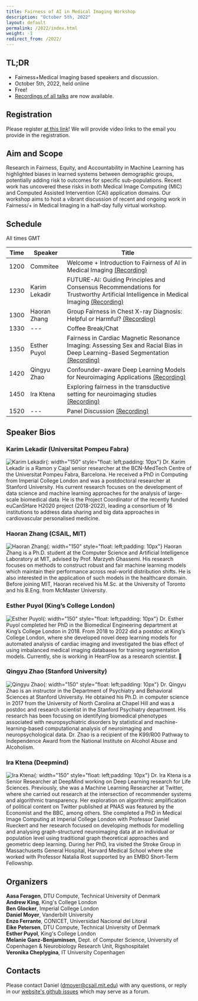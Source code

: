 ```yaml
---
title: Fairness of AI in Medical Imaging Workshop
description: "October 5th, 2022"
layout: default
permalink: /2022/index.html
weight: -1
redirect_from: /2022/
---
```


## TL;DR

 - Fairness+Medical Imaging based speakers and discussion.  
 - October 5th, 2022, held online
 - Free! 
 - [Recordings of all talks](https://www.youtube.com/playlist?list=PLgwux8eqIFKdWYJTgeoCU4vZ0s6GZtc6e) are now available.

## Registration

Please register [at this link](https://forms.gle/sA1vzcLbn6zqnSMMA)! We will
provide video links to the email you provide in the registration.

## Aim and Scope

Research in Fairness, Equity, and Accountability in Machine Learning has highlighted biases in learned systems between demographic groups, potentially adding risk to outcomes for specific sub-populations. Recent work has uncovered these risks in both Medical Image Computing (MIC) and Computed Assisted Intervention (CAI) application domains. Our workshop aims to host a vibrant discussion of recent and ongoing work in Fairness/+ in Medical Imaging in a half-day fully virtual workshop.

## Schedule

All times GMT

 | Time | Speaker | Title |
 |------|---------|-------|
 | 1200 | Commitee | Welcome + Introduction to Fairness of AI in Medical Imaging [(Recording)](https://www.youtube.com/watch?v=nDxLXlSTUBM&list=PLgwux8eqIFKdWYJTgeoCU4vZ0s6GZtc6e&index=2)|
 | 1230 | Karim Lekadir | FUTURE-AI: Guiding Principles and Consensus Recommendations for Trustworthy Artificial Intelligence in Medical Imaging [(Recording)](https://www.youtube.com/watch?v=pbEGMfJgrtA&list=PLgwux8eqIFKdWYJTgeoCU4vZ0s6GZtc6e&index=3)|
 | 1300 | Haoran Zhang | Group Fairness in Chest X-ray Diagnosis: Helpful or Harmful? [(Recording)](https://www.youtube.com/watch?v=kr-HePb_Kwo&list=PLgwux8eqIFKdWYJTgeoCU4vZ0s6GZtc6e&index=4)|
 | 1330 | --- | Coffee Break/Chat |
 | 1350 | Esther Puyol | Fairness in Cardiac Magnetic Resonance Imaging: Assessing Sex and Racial Bias in Deep Learning-Based Segmentation [(Recording)](https://www.youtube.com/watch?v=PpOHefWa0so&list=PLgwux8eqIFKdWYJTgeoCU4vZ0s6GZtc6e&index=5)|
 | 1420 | Qingyu Zhao  | Confounder-aware Deep Learning Models for Neuroimaging Applications [(Recording)](https://www.youtube.com/watch?v=9jf43FxtwpI&list=PLgwux8eqIFKdWYJTgeoCU4vZ0s6GZtc6e&index=6)|
 | 1450 | Ira Ktena | Exploring fairness in the transductive setting for neuroimaging studies [(Recording)](https://www.youtube.com/watch?v=LrrB8PjNtKM&list=PLgwux8eqIFKdWYJTgeoCU4vZ0s6GZtc6e&index=7)|
 | 1520 | --- | Panel Discussion [(Recording)](https://www.youtube.com/watch?v=QksD9yfUcN0&list=PLgwux8eqIFKdWYJTgeoCU4vZ0s6GZtc6e&index=8)|

## Speaker Bios

### Karim Lekadir (Universitat Pompeu Fabra)
![Karim Lekadir](/assets/KL_2.jpg){: width="150"  style="float: left;padding: 10px"} Dr. Karim Lekadir is a Ramon y Cajal senior researcher at the BCN-MedTech Centre of the Universitat Pompeu Fabra, Barcelona. He received a PhD in Computing from Imperial College London and was a postdoctoral researcher at Stanford University. His current research focuses on the development of data science and machine learning approaches for the analysis of large-scale biomedical data. He is the Project Coordinator of the recently funded euCanSHare H2020 project (2018-2022), leading a consortium of 16 institutions to address data sharing and big data approaches in cardiovascular personalised medicine.  


### Haoran Zhang (CSAIL, MIT)
![Haoran Zhang](/assets/HZ.jpg){: width="150" style="float: left;padding: 10px"} Haoran Zhang is a Ph.D. student at the Computer Science and Artificial Intelligence Laboratory at MIT, advised by Prof. Marzyeh Ghassemi. His research focuses on methods to construct robust and fair machine learning models which maintain their performance across real-world distribution shifts. He is also interested in the application of such models in the healthcare domain. Before joining MIT, Haoran received his M.Sc. at the University of Toronto and his B.Eng. from McMaster University.


### Esther Puyol (King’s College London)
![Esther Puyol](/assets/EP.jpg){: width="150" style="float: left;padding: 10px"} Dr. Esther Puyol completed her PhD in the Biomedical Engineering department at King’s College London in 2018. From 2018 to 2022 did a postdoc at King’s College London, where she developed novel deep learning models for automated analysis of cardiac imaging and investigated the bias effect of using imbalanced medical imaging databases for training segmentation models. Currently, she is working in HeartFlow as a research scientist. 

### Qingyu Zhao (Stanford University)
![Qingyu Zhao](/assets/QZ.png){: width="150" style="float: left;padding: 10px"} Dr. Qingyu Zhao is an instructor in the Department of Psychiatry and Behavioral Sciences at Stanford University. He obtained his Ph.D. in computer science in 2017 from the University of North Carolina at Chapel Hill and was a postdoc and research scientist in the Stanford Psychiatry department. His research has been focusing on identifying biomedical phenotypes associated with neuropsychiatric disorders by statistical and machine-learning-based computational analysis of neuroimaging and neuropsychological data. Dr. Zhao is a recipient of the K99/R00 Pathway to Independence Award from the National Institute on Alcohol Abuse and Alcoholism.

### Ira Ktena (Deepmind)
![Ira Ktena](/assets/IK.jpg){: width="150" style="float: left;padding: 10px"} Dr. Ira Ktena is a Senior Researcher at DeepMind working on Deep Learning research for Life Sciences. Previously, she was a Machine Learning Researcher at Twitter, where she carried out research at the intersection of recommender systems and algorithmic transparency. Her exploration on algorithmic amplification of political content on Twitter published at PNAS was featured by the Economist and the BBC, among others. She completed a PhD in Medical Image Computing at Imperial College London with Professor Daniel Rueckert and her research focused on developing methods for modelling and analysing graph-structured neuroimaging data at an individual or population level using traditional graph theoretical approaches and geometric deep learning. During her PhD, Ira visited the Stroke Group in Massachusetts General Hospital, Harvard Medical School where she worked with Professor Natalia Rost supported by an EMBO Short-Term Fellowship.


## Organizers

**Aasa Feragen**, DTU Compute, Technical University of Denmark  
**Andrew King**, King's College London  
**Ben Glocker**, Imperial College London  
**Daniel Moyer**, Vanderbilt University  
**Enzo Ferrante**, CONICET, Universidad Nacional del Litoral  
**Eike Petersen**, DTU Compute, Technical University of Denmark  
**Esther Puyol**, King's College London  
**Melanie Ganz-Benjaminsen**, Dept. of Computer Science, University of Copenhagen & Neurobiology Research Unit, Rigshospitalet  
**Veronika Cheplygina**, IT University Copenhagen  

## Contacts

<!-- replace with group email -->
Please contact Daniel (dmoyer@csail.mit.edu) with any questions, or reply in our [website's github issues](https://github.com/miccai-faimi/miccai-faimi.github.io) which may serve as a forum.




